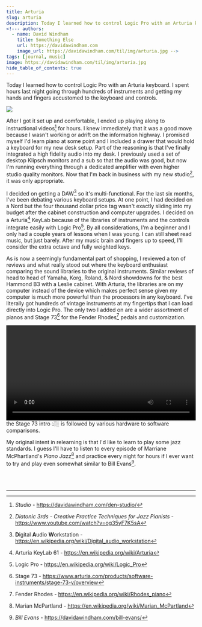 ```yaml
---
title: Arturia 
slug: arturia
description: Today I learned how to control Logic Pro with an Arturia keyboard
<!--- authors:
  - name: David Windham
    title: Something Else
    url: https://davidawindham.com
    image_url: https://davidawindham.com/til/img/arturia.jpg -->
tags: [journal, music]
image: https://davidawindham.com/til/img/arturia.jpg
hide_table_of_contents: true
---
```


Today I learned how to control Logic Pro with an Arturia keyboard. I spent hours last night going through hundreds of instruments and getting my hands and fingers accustomed to the keyboard and controls. 

<!-- truncate -->

![](/img/arturia.jpg)

After I got it set up and comfortable, I ended up playing along to instructional videos[^1] for hours. I knew immediately that it was a good move because I wasn't working or adrift on the information highway. I promised myself I'd learn piano at some point and I included a drawer that would hold a keyboard for my new desk setup. Part of the reasoning is that I've finally integrated a high fidelity audio into my desk. I previously used a set of desktop Klipsch monitors and a sub so that the audio was good, but now I'm running everything through a dedicated amplifier with even higher studio quality monitors. Now that I'm back in business with my new studio[^2], it was only appropriate. 

I decided on getting a DAW[^3] so it's multi-functional. For the last six months, I've been debating various keyboard setups. At one point, I had decided on a Nord but the four thousand dollar price tag wasn't exactly sliding into my budget after the cabinet construction and computer upgrades. I decided on a Arturia[^4] KeyLab because of the libraries of instruments and the controls integrate easily with Logic Pro[^5]. By all considerations, I'm a beginner and I only had a couple years of lessons when I was young. I can still sheet read music, but just barely. After my music brain and fingers up to speed, I'll consider the extra octave and fully weighted keys. 



As is now a seemingly fundamental part of shopping, I reviewed a ton of reviews and what really stood out where the keyboard enthusiast comparing the sound libraries to the original instruments. Similar reviews of head to head of Yamaha, Korg, Roland, &  Nord showdowns for the best Hammond B3 with a Leslie cabinet. With Arturia, the libraries are on my computer instead of the device which makes perfect sense given my computer is much more powerful than the processors in any keyboard. I've literally got hundreds of vintage instruments at my fingertips that I can load directly into Logic Pro. The only two I added on are a wider assortment of pianos and Stage 73[^6] for the Fender Rhodes[^7] pedals and customization. 

<video src="https://davidawindham.com/wha/arturia-mix.mp4" width="100%" controls="controls">
</video>
<div style={{display: 'flex',  justifyContent:'center', alignItems:'center', fontSize:'small', marginBottom:'20px'}}>the Stage 73 intro 👆🏼 is followed by various hardware to software comparisons.</div>

My original intent in relearning is that I'd like to learn to play some jazz standards. I guess I'll have to listen to every episode of Marriane McPhartland's _Piano Jazz_[^8] and practice every night for hours if I ever want to try and play even somewhat similar to Bill Evans[^9]. 

<div><br/><br/></div>

---


[^1]: _Studio_ - https://davidawindham.com/den-studio/
[^2]: _Diatonic 3rds - Creative Practice Techniques for Jazz Pianists_ - https://www.youtube.com/watch?v=og35yF7K5sA
[^3]: **D**igital **A**udio **W**orkstation - https://en.wikipedia.org/wiki/Digital_audio_workstation
[^4]: Arturia KeyLab 61 - https://en.wikipedia.org/wiki/Arturia
[^5]: Logic Pro - https://en.wikipedia.org/wiki/Logic_Pro
[^6]: Stage 73 - https://www.arturia.com/products/software-instruments/stage-73-v/overview
[^7]: Fender Rhodes - https://en.wikipedia.org/wiki/Rhodes_piano
[^8]: Marian McPartland - https://en.wikipedia.org/wiki/Marian_McPartland
[^9]: _Bill Evans_ - https://davidawindham.com/bill-evans/

